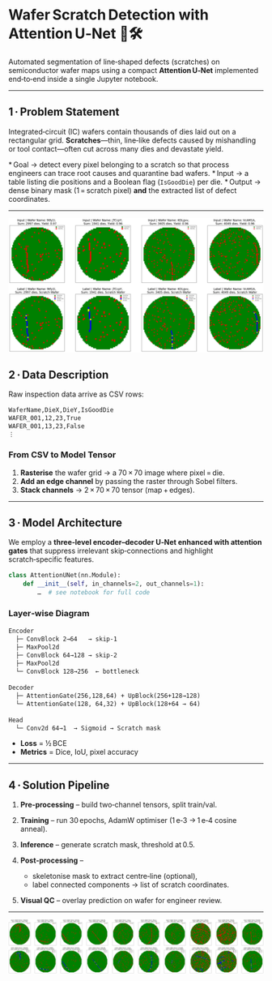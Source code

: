 # Wafer Scratch Detection with Attention U‑Net 🩻🛠️

Automated segmentation of line‑shaped defects (scratches) on semiconductor wafer maps using a compact **Attention U‑Net** implemented end‑to‑end inside a single Jupyter notebook.

---

## 1 · Problem Statement

Integrated‑circuit (IC) wafers contain thousands of dies laid out on a rectangular grid.  **Scratches**—thin, line‑like defects caused by mishandling or tool contact—often cut across many dies and devastate yield.

\* Goal → detect every pixel belonging to a scratch so that process engineers can trace root causes and quarantine bad wafers.
\* Input → a table listing die positions and a Boolean flag (`IsGoodDie`) per die.
\* Output → dense binary mask (1 = scratch pixel) **and** the extracted list of defect coordinates.

---


<p align="center">
  <img src="pngs/data.png" alt="wafermap and labels" width="600">
</p>

## 2 · Data Description

Raw inspection data arrive as CSV rows:

```text
WaferName,DieX,DieY,IsGoodDie
WAFER_001,12,23,True
WAFER_001,13,23,False
⋮
```

### From CSV to Model Tensor

1. **Rasterise** the wafer grid → a 70 × 70 image where pixel = die.
2. **Add an edge channel** by passing the raster through Sobel filters.
3. **Stack channels** → 2 × 70 × 70 tensor (map + edges).


---

## 3 · Model Architecture

We employ a **three‑level encoder–decoder U‑Net enhanced with attention gates** that suppress irrelevant skip‑connections and highlight scratch‑specific features.

```python
class AttentionUNet(nn.Module):
    def __init__(self, in_channels=2, out_channels=1):
        …  # see notebook for full code
```

### Layer‑wise Diagram

```
Encoder
  ├─ ConvBlock 2→64   → skip‑1
  ├─ MaxPool2d
  ├─ ConvBlock 64→128 → skip‑2
  ├─ MaxPool2d
  └─ ConvBlock 128→256  ← bottleneck

Decoder
  ├─ AttentionGate(256,128,64) + UpBlock(256+128→128)
  └─ AttentionGate(128, 64,32) + UpBlock(128+64 → 64)

Head
  └─ Conv2d 64→1  → Sigmoid → Scratch mask
```

* **Loss** = ½ BCE 
* **Metrics** = Dice, IoU, pixel accuracy

---

## 4 · Solution Pipeline

1. **Pre‑processing** – build two‑channel tensors, split train/val.
2. **Training** – run 30 epochs, AdamW optimiser (1 e‑3 → 1 e‑4 cosine anneal).
3. **Inference** – generate scratch mask, threshold at 0.5.
4. **Post‑processing** –

   * skeletonise mask to extract centre‑line (optional),
   * label connected components → list of scratch coordinates.
5. **Visual QC** – overlay prediction on wafer for engineer review.

---


<p align="center">
  <img src="pngs/output.png" alt="Prediction" width="1000" length=1000>
</p>



